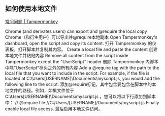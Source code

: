 ## 如何使用本地文件
[常问问题 | Tampermonkey](https://www.tampermonkey.net/faq.php#Q402)

Chrome (and derivates users) can export and @require the local copy
Chrome（和衍生用户）可以导出并@require本地副本
Open Tampermonkey's dashboard, open the script and copy its content.
打开 Tampermonkey 的仪表板，打开脚本并复制其内容。
Create a local file and paste the content
创建本地文件并粘贴内容
Remove all content from the script inside Tampermonkey except the "UserScript" header
删除 Tampermonkey 内脚本中除“UserScript”标头之外的所有内容
Add a @require tag with the path to the local file that you want to include in the script. For example, if the file is located at C:\Users\[USERNAME]\Documents\myscript.js, you would add the following line to the script:
添加@require标记，其中包含要包含在脚本中的本地文件的路径。例如，如果文件位于 C:\Users\[USERNAME]\Documents\myscript.js ，您可以将以下行添加到脚本中：
// @require       file://C:/Users/[USERNAME]/Documents/myscript.js
Finally enable local file access.
最后启用本地文件访问。